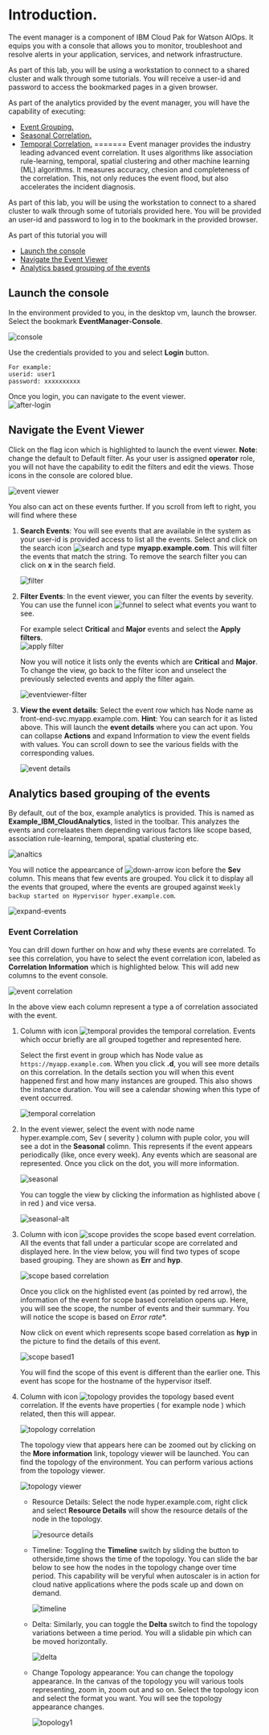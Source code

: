# Introduction.

The event manager is a component of IBM Cloud Pak for Watson AIOps. It equips you with a console that allows you to monitor, troubleshoot and resolve alerts in your application, services, and network infrastructure.

As part of this lab, you will be using a workstation to connect to a shared cluster and walk through some tutorials. You will receive a user-id and password to access the bookmarked pages in a given browser.

As part of the analytics provided by the event manager, you will have the capability of executing:

* [Event Grouping.](eventgrouping.md)
* [Seasonal Correlation.](seasonal-correlation.md)
* [Temporal Correlation.](temporal-correlation.md)
=======
Event manager provides the industry leading advanced event correlation. It uses algorithms like association rule-learning, temporal, spatial clustering and other machine learning (ML) algorithms. It measures accuracy, chesion and completeness of the correlation. This, not only reduces the event flood, but also accelerates the incident diagnosis.

As part of this lab, you will be using the workstation to connect to a shared cluster to walk through some of tutorials provided here. You will be provided an user-id and password to log in to the bookmark in the provided browser.

As part of this tutorial you will 

* [Launch the console](#Launch-the-console)
* [Navigate the Event Viewer ](#Navigate-the-Event-Viewer )
* [Analytics based grouping of the events](#Analytics-based-grouping-of-the-events)


## Launch the console

In the environment provided to you, in the desktop vm, launch the browser. Select the bookmark **EventManager-Console**.  

![console](images/console.png)  

Use the credentials provided to you and select **Login** button.  
```
For example:
userid: user1
password: xxxxxxxxxx
```  
Once you login, you can navigate to the event viewer.  
![after-login](images/home.png)  

## Navigate the Event Viewer  

Click on the flag icon which is highlighted to launch the event viewer. **Note**: change the default to Default filter.  As your user is assigned **operator** role, you will not have the capability to edit the filters and edit the views. Those icons in the console are colored blue. 

![event viewer](images/eventviewer1.png)

You also can act on these events further. If you scroll from left to right, you will find where these 

1. **Search Events**: You will see events that are available in the system as your user-id is provided access to list all the events. Select and click on the search icon ![search](images/search.png) and type **myapp.example.com**.  This will filter the events that match the string.  To remove the search filter you can click on **x** in the search field.

   ![filter](images/filter.png)   

2. **Filter Events**: In the event viewer, you can filter the events by severity. You can use the funnel icon ![funnel](images/funnel.png) to select what events you want to see.   

   For example select **Critical** and **Major** events and select the **Apply filters**.   
   ![apply filter](images/applyfilter.png)  

   Now you will notice it lists only the events which are **Critical** and **Major**.  To change the view, go back to the filter icon and unselect the previously selected events and apply the filter again.  

   ![eventviewer-filter](images/eventviewer2.png)  

3. **View the event details**: Select the event row  which has Node name as front-end-svc.myapp.example.com. **Hint**: You can search for it as listed above. This will launch the **event details** where you can act upon. You can collapse **Actions** and expand Information to view the event fields with values. You can scroll down to see the various fields with the corresponding values.    

   ![event details](images/eventdetails.png)  

## Analytics based grouping of the events

By default, out of the box, example analytics is provided. This is named as **Example_IBM_CloudAnalytics**, listed in the toolbar. This analyzes the events and correlaates them depending various factors like scope based, association rule-learning, temporal, spatial clustering etc.

![analtics](images/example-analytics.png)

You will notice the appearcance of ![down-arrow](images/downarrow.png) icon before the **Sev** column. This means that few events are grouped. You click it to display all the events that grouped, where the events are grouped against `Weekly backup started on Hypervisor hyper.example.com`.  

![expand-events](images/eventviewer3.png)  

### Event Correlation

You can drill down further on how and why these events are correlated. To see this correlation, you have to select the event correlation icon, labeled as **Correlation Information** which is highlighted below. This will add new columns to the event console.

![event correlation](images/eventviewer4.png)  

In the above view each column represent a type a of correlation associated with the event. 

1. Column with icon ![temporal](images/temporal.png) provides the temporal correlation. Events which occur briefly are all grouped together and represented here. 

   Select the first event in group which has Node value as `https://myapp.example.com`.  When you click **.d**, you will see more details on this correlation. In the details section you will when this event happened first and how many instances are grouped. This also shows the instance duration. You will see a calendar showing when this type of event occurred.

   ![temporal correlation](images/temporal-correlation.png)

2. In the event viewer, select the event with node name hyper.example.com, Sev ( severity ) column with puple color, you will see a dot in the **Seasonal** colimn. This represents if the event appears periodically (like, once every week). Any events which are seasonal are represented. Once you click on the dot, you will more information.  

   ![seasonal](images/seasonal.png)  

   You can toggle the view by clicking the information as highlisted above ( in red ) and vice versa.

   ![seasonal-alt](images/seasonal-alt.png)  

3. Column with icon ![scope](images/scopebased.png) provides the scope based event correlation. All the events that fall under a particular scope are correlated and displayed here. In the view below, you will find two types of scope based grouping. They are shown as **Err** and **hyp**. 

   ![scope based correlation](images/scopebased-correlation.png)  

   Once you click on the highlisted event (as pointed by red arrow), the information of the event for scope based correlation opens up. Here, you will see the scope, the number of events and their summary. You will notice the scope is based on *Error rate**. 

   Now click on event which represents scope based correlation as **hyp** in the picture to find the details of this event. 

   ![scope based1](images/scopebased-correlation1.png)

   You will find the scope of this event is different than the earlier one. This event has scope for the hostname of the hypervisor itself.   

4. Column with icon ![topology](images/topology.png) provides the topology based event correlation. If the events have properties ( for example node ) which related, then this will appear. 

   ![topology correlation](images/topology-correlation.png)  

   The topology view that appears here can be zoomed out by clicking on the **More information** link, topology viewer will be launched. You can find the topology of the environment. You can perform various actions from the topology viewer.   

   ![topology viewer](images/topology-viewer.png)

   * Resource Details: Select the node hyper.example.com, right click and select **Resource Details** will show the resource details of the node in the topology.

     ![resource details](images/resource-details.png)  

   * Timeline: Toggling the **Timeline** switch by sliding the button to otherside,time shows the time of the topology. You can slide the bar below to see how the nodes in the topology change over time period. This capability will be veryful when autoscaler is in action for cloud native applications where the pods scale up and down on demand.

     ![timeline](images/timeline.png)

   * Delta: Similarly, you can toggle the **Delta** switch to find the topology variations between a time period. You will a slidable pin which can be moved horizontally.

     ![delta](images/delta.png)  

   * Change Topology appearance: You can change the topology appearance. In the canvas of the topology you will various tools representing, zoom in, zoom out and so on. Select the topology icon and select the format you want. You will see the topology appearance changes.

     ![topology1](images/topology1.png) 

